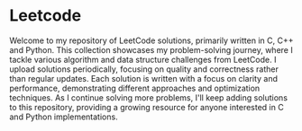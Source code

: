 # Leetcode

Welcome to my repository of LeetCode solutions, primarily written in C, C++ and Python. This collection showcases my problem-solving journey, where I tackle various algorithm and data structure challenges from LeetCode. I upload solutions periodically, focusing on quality and correctness rather than regular updates. Each solution is written with a focus on clarity and performance, demonstrating different approaches and optimization techniques. As I continue solving more problems, I'll keep adding solutions to this repository, providing a growing resource for anyone interested in C and Python implementations.

